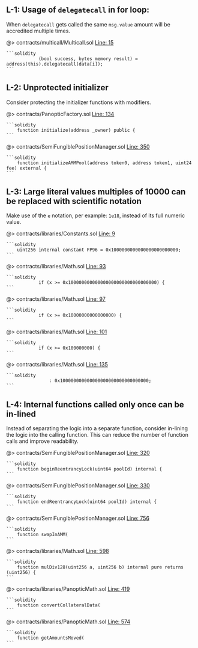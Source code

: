 ## L-1: Usage of `delegatecall` in for loop:

When `delegatecall` gets called the same `msg.value` amount will be accredited multiple times.

@> contracts/multicall/Multicall.sol [Line: 15](https://github.com/code-423n4/2024-04-panoptic/blob/833312ebd600665b577fbd9c03ffa0daf250ed24/contracts/multicall/Multicall.sol#L15)

	```solidity
	            (bool success, bytes memory result) = address(this).delegatecall(data[i]);
	```
	
	
## L-2: Unprotected initializer

Consider protecting the initializer functions with modifiers.

@> contracts/PanopticFactory.sol [Line: 134](https://github.com/code-423n4/2024-04-panoptic/blob/833312ebd600665b577fbd9c03ffa0daf250ed24/contracts/PanopticFactory.sol#L134)

	```solidity
	    function initialize(address _owner) public {
	```

@> contracts/SemiFungiblePositionManager.sol [Line: 350](https://github.com/code-423n4/2024-04-panoptic/blob/833312ebd600665b577fbd9c03ffa0daf250ed24/contracts/SemiFungiblePositionManager.sol#L350)

	```solidity
	    function initializeAMMPool(address token0, address token1, uint24 fee) external {
	```
	
	
## L-3: Large literal values multiples of 10000 can be replaced with scientific notation

Make use of the `e` notation, per example: `1e18`, instead of its full numeric value.


@> contracts/libraries/Constants.sol [Line: 9](https://github.com/code-423n4/2024-04-panoptic/blob/833312ebd600665b577fbd9c03ffa0daf250ed24/contracts/libraries/Constants.sol#L9)

	```solidity
	    uint256 internal constant FP96 = 0x1000000000000000000000000;
	```

@> contracts/libraries/Math.sol [Line: 93](https://github.com/code-423n4/2024-04-panoptic/blob/833312ebd600665b577fbd9c03ffa0daf250ed24/contracts/libraries/Math.sol#L93)

	```solidity
	            if (x >= 0x100000000000000000000000000000000) {
	```

@> contracts/libraries/Math.sol [Line: 97](https://github.com/code-423n4/2024-04-panoptic/blob/833312ebd600665b577fbd9c03ffa0daf250ed24/contracts/libraries/Math.sol#L97)

	```solidity
	            if (x >= 0x10000000000000000) {
	```

@> contracts/libraries/Math.sol [Line: 101](https://github.com/code-423n4/2024-04-panoptic/blob/833312ebd600665b577fbd9c03ffa0daf250ed24/contracts/libraries/Math.sol#L101)

	```solidity
	            if (x >= 0x100000000) {
	```

@> contracts/libraries/Math.sol [Line: 135](https://github.com/code-423n4/2024-04-panoptic/blob/833312ebd600665b577fbd9c03ffa0daf250ed24/contracts/libraries/Math.sol#L135)

	```solidity
	                : 0x100000000000000000000000000000000;
	```


## L-4: Internal functions called only once can be in-lined

Instead of separating the logic into a separate function, consider in-lining the logic into the calling function. This can reduce the number of function calls and improve readability.

@> contracts/SemiFungiblePositionManager.sol [Line: 320](https://github.com/code-423n4/2024-04-panoptic/blob/833312ebd600665b577fbd9c03ffa0daf250ed24/contracts/SemiFungiblePositionManager.sol#L320)

	```solidity
	    function beginReentrancyLock(uint64 poolId) internal {
	```

@> contracts/SemiFungiblePositionManager.sol [Line: 330](https://github.com/code-423n4/2024-04-panoptic/blob/833312ebd600665b577fbd9c03ffa0daf250ed24/contracts/SemiFungiblePositionManager.sol#L330)

	```solidity
	    function endReentrancyLock(uint64 poolId) internal {
	```

@> contracts/SemiFungiblePositionManager.sol [Line: 756](https://github.com/code-423n4/2024-04-panoptic/blob/833312ebd600665b577fbd9c03ffa0daf250ed24/contracts/SemiFungiblePositionManager.sol#L756)

	```solidity
	    function swapInAMM(
	```

@> contracts/libraries/Math.sol [Line: 598](https://github.com/code-423n4/2024-04-panoptic/blob/833312ebd600665b577fbd9c03ffa0daf250ed24/contracts/libraries/Math.sol#L598)

	```solidity
	    function mulDiv128(uint256 a, uint256 b) internal pure returns (uint256) {
	```

@> contracts/libraries/PanopticMath.sol [Line: 419](https://github.com/code-423n4/2024-04-panoptic/blob/833312ebd600665b577fbd9c03ffa0daf250ed24/contracts/libraries/PanopticMath.sol#L419)

	```solidity
	    function convertCollateralData(
	```

@> contracts/libraries/PanopticMath.sol [Line: 574](https://github.com/code-423n4/2024-04-panoptic/blob/833312ebd600665b577fbd9c03ffa0daf250ed24/contracts/libraries/PanopticMath.sol#L574)

	```solidity
	    function getAmountsMoved(
	```